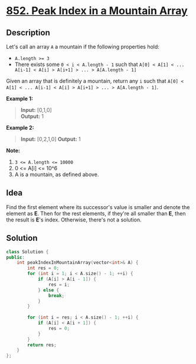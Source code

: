 # [852. Peak Index in a Mountain Array](https://leetcode.com/contest/weekly-contest-89/problems/peak-index-in-a-mountain-array/)

## Description

Let's call an array `A` a mountain if the following properties hold:

- `A.length >= 3`
- There exists some `0 < i < A.length - 1` such that `A[0] < A[1] < ... A[i-1] < A[i] > A[i+1] > ... > A[A.length - 1]`

Given an array that is definitely a mountain, return any `i` such that `A[0] < A[1] < ... A[i-1] < A[i] > A[i+1] > ... > A[A.length - 1]`.

**Example 1:**

>**Input:** [0,1,0] <br>
**Output:** 1

**Example 2:**

>**Input:** [0,2,1,0]
**Output:** 1

**Note:**

1. `3 <= A.length <= 10000`
2. 0 <= A[i] <= 10^6
3. A is a mountain, as defined above.

## Idea

Find the first element where its successor's value is smaller and denote the element as **E**. Then for the rest elements, if they're all smaller than **E**, then the result is **E**'s index. Otherwise, there's not a solution.

## Solution

```cpp
class Solution {
public:
    int peakIndexInMountainArray(vector<int>& A) {
        int res = 0;
        for (int i = 1; i < A.size() - 1; ++i) {
            if (A[i] > A[i - 1]) {
                res = i;
            } else {
                break;
            }
        }
        
        for (int i = res; i < A.size() - 1; ++i) {
            if (A[i] < A[i + 1]) {
                res = 0;
            }
        }
        return res;
    }
};
```
